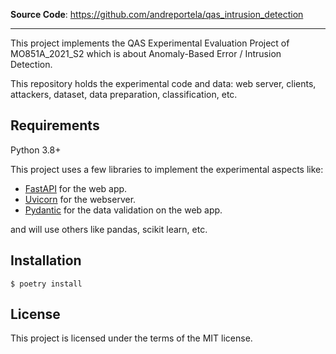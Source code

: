 **Source Code**: <a href="https://github.com/andreportela/qas_intrusion_detection" target="_blank">https://github.com/andreportela/qas_intrusion_detection</a>

---

This project implements the QAS Experimental Evaluation Project of MO851A_2021_S2 which is about Anomaly-Based Error / Intrusion Detection.

This repository holds the experimental code and data: web server, clients, attackers, dataset, data preparation, classification, etc.

## Requirements

Python 3.8+

This project uses a few libraries to implement the experimental aspects like:
* <a href="https://fastapi.tiangolo.com/" class="external-link" target="_blank">FastAPI</a> for the web app.
* <a href="https://www.uvicorn.org/" class="external-link" target="_blank">Uvicorn</a> for the webserver.
* <a href="https://pydantic-docs.helpmanual.io/" class="external-link" target="_blank">Pydantic</a> for the data validation on the web app.

and will use others like pandas, scikit learn, etc.

## Installation

```console
$ poetry install
```

## License

This project is licensed under the terms of the MIT license.
